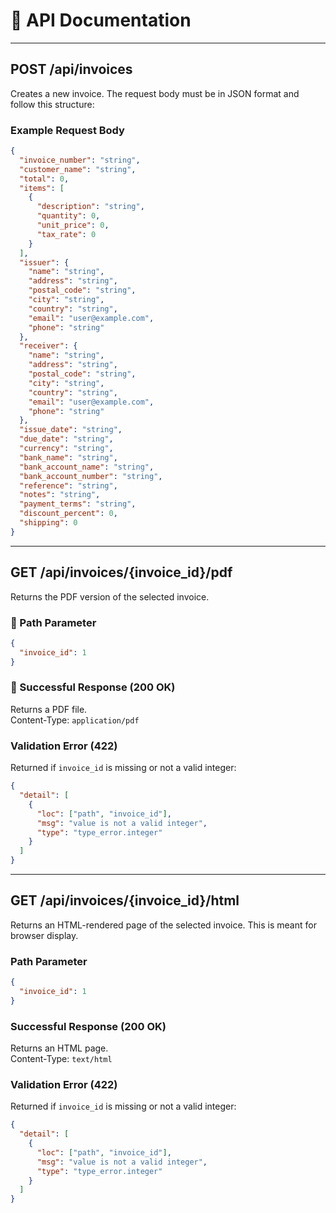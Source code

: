 # 📘 API Documentation

---

## POST /api/invoices

Creates a new invoice. The request body must be in JSON format and follow this structure:

### Example Request Body

```json
{
  "invoice_number": "string",
  "customer_name": "string",
  "total": 0,
  "items": [
    {
      "description": "string",
      "quantity": 0,
      "unit_price": 0,
      "tax_rate": 0
    }
  ],
  "issuer": {
    "name": "string",
    "address": "string",
    "postal_code": "string",
    "city": "string",
    "country": "string",
    "email": "user@example.com",
    "phone": "string"
  },
  "receiver": {
    "name": "string",
    "address": "string",
    "postal_code": "string",
    "city": "string",
    "country": "string",
    "email": "user@example.com",
    "phone": "string"
  },
  "issue_date": "string",
  "due_date": "string",
  "currency": "string",
  "bank_name": "string",
  "bank_account_name": "string",
  "bank_account_number": "string",
  "reference": "string",
  "notes": "string",
  "payment_terms": "string",
  "discount_percent": 0,
  "shipping": 0
}
```

---

## GET /api/invoices/{invoice_id}/pdf

Returns the PDF version of the selected invoice.

### 🔸 Path Parameter

```json
{
  "invoice_id": 1
}
```

### 🔸 Successful Response (200 OK)

Returns a PDF file.  
Content-Type: `application/pdf`

### Validation Error (422)

Returned if `invoice_id` is missing or not a valid integer:

```json
{
  "detail": [
    {
      "loc": ["path", "invoice_id"],
      "msg": "value is not a valid integer",
      "type": "type_error.integer"
    }
  ]
}
```

---

## GET /api/invoices/{invoice_id}/html

Returns an HTML-rendered page of the selected invoice. This is meant for browser display.

### Path Parameter

```json
{
  "invoice_id": 1
}
```

### Successful Response (200 OK)

Returns an HTML page.  
Content-Type: `text/html`

### Validation Error (422)

Returned if `invoice_id` is missing or not a valid integer:

```json
{
  "detail": [
    {
      "loc": ["path", "invoice_id"],
      "msg": "value is not a valid integer",
      "type": "type_error.integer"
    }
  ]
}
```